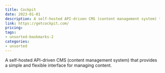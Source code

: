 ```yaml
---
title: Cockpit
date: 2023-01-01
description: A self-hosted API-driven CMS (content management system) that provides a simple and flexible interface for managing content.
link: https://getcockpit.com/
pricing: 
tags: 
- unsorted-bookmarks-2 
categories: 
- unsorted 
---
```


A self-hosted API-driven CMS (content management system) that provides a simple and flexible interface for managing content.
